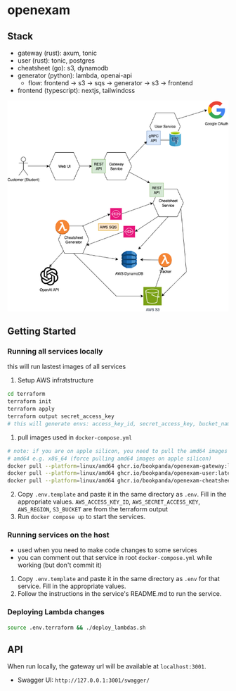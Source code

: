 # openexam

## Stack

-   gateway (rust): axum, tonic
-   user (rust): tonic, postgres
-   cheatsheet (go): s3, dynamodb
-   generator (python): lambda, openai-api
    - flow: frontend -> s3 -> sqs -> generator -> s3 -> frontend
-   frontend (typescript): nextjs, tailwindcss

![Microservices Design](./docs/microservice-design.png)

## Getting Started

### Running all services locally
this will run lastest images of all services
1. Setup AWS infratstructure
```bash
cd terraform
terraform init
terraform apply
terraform output secret_access_key
# this will generate envs: access_key_id, secret_access_key, bucket_name
```
1. pull images used in `docker-compose.yml`
```bash
# note: if you are on apple silicon, you need to pull the amd64 images
# amd64 e.g. x86_64 (force pulling amd64 images on apple silicon)
docker pull --platform=linux/amd64 ghcr.io/bookpanda/openexam-gateway:latest
docker pull --platform=linux/amd64 ghcr.io/bookpanda/openexam-user:latest
docker pull --platform=linux/amd64 ghcr.io/bookpanda/openexam-cheatsheet:latest
```
2. Copy `.env.template` and paste it in the same directory as `.env`. Fill in the appropriate values. `AWS_ACCESS_KEY_ID`, `AWS_SECRET_ACCESS_KEY`, `AWS_REGION`, `S3_BUCKET` are from the terraform output
3. Run `docker compose up` to start the services.

### Running services on the host
- used when you need to make code changes to some services
- you can comment out that service in root `docker-compose.yml` while working (but don't commit it)
1. Copy `.env.template` and paste it in the same directory as `.env` for that service. Fill in the appropriate values.
2. Follow the instructions in the service's README.md to run the service.

### Deploying Lambda changes
```bash
source .env.terraform && ./deploy_lambdas.sh
```

## API
When run locally, the gateway url will be available at `localhost:3001`.
- Swagger UI: `http://127.0.0.1:3001/swagger/`
